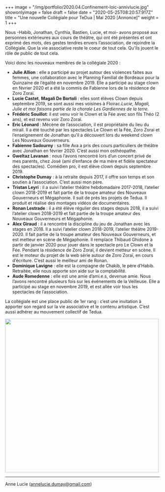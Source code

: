 +++
image = "/img/portfolio/2020.04.Confinement-loic-annivlucie.jpg"
showonlyimage = false
draft = false
date = "2020-05-25T08:20:57.917Z"
title = "Une nouvelle Collégiale pour TeDua | Mai 2020 [Annonce]"
weight = 1
+++

Nous -Habib, Jonathan, Cynthia, Bastien, Lucie, et moi- avons proposé aux personnes extérieures aux cours de théâtre, qui ont été présentes et ont exprimé des mots, des gestes tendres envers l’association, de rejoindre la Collégiale. 
Que la vie associative reste le coeur de tout cela.
Qu'ils jouent le rôle de public de tout cela.

Voici donc les nouveaux membres de la collégiale 2020 :
<!--more-->

- **Julie Allion** : elle a participé au projet autour des violences faites aux femmes, une collaboration avec le Planning Familial de Bordeaux pour la Quinzaine de l’égalité en novembre 2019. Elle a participé au stage clown en février 2020 et a été la commis de Fabienne lors de la résidence de Zoro Zoraï.
- **Lucie Castet**, **Magali De Bortoli** : elles sont élèves Clown depuis septembre 2019, se sont aussi mes voisines à Floirac.*Lucie, Magali, Julie et moi faisons partie de la chorale Les Gardiennes de la terre.*
- **Frédéric Souillot**: il est venu voir le Clown et la Fée avec son fils Théo (2 ans), et est revenu voir Zoro Zoraï.
- **Eric Léonard** : Mécène de l’association, il est propriétaire du lieu du mirail. Il a été touché par les spectacles Le Clown et la Fée, Zoro Zorai et l’enseignement de Jonathan qu’il a découvert lors du weekend clown Les Nouveaux Gouverneurs.
- **Fabienne Sadourny** : sa fille Ava a pris des cours particuliers de théâtre avec Jonathan en février 2020. C’est aussi mon osthéopathe.
- **Gweltaz Lavanan** : nous l’avons rencontré lors d’un concert privé de mes parents, chez José (ami d’enfance de ma mère et fidèle spectateur des spectacles). Comédien pro, il est élève clown depuis septembre 2019.
- **Christophe Dumay** : à la retraite depuis 2017, il offre son temps et son soutien à l’association. C’est aussi mon père.
- **Tristan Leyri** : il a suivi l’atelier théâtre hebdomadaire 2017-2018, l’atelier clown 2018-2019 et fait partie de la troupe amateur des Nouveaux Gouverneurs et Mégaphonie. Il suit de près les projets de Tedua. Il produit et réalise des montages vidéos de documentaires.
- **Ronan Lestrade** : il a été élève régulier des stages depuis 2018, il a suivi l’atelier clown 2018-2019 et fait partie de la troupe amateur des Nouveaux Gouverneurs et Mégaphonie.
- **Alex Giraud** : il a rencontré la discipline du jeu de Jonathan avec les stages en 2018. Il a suivi l’atelier clown 2018-2019, l’atelier théâtre 2019-2020. Il fait partie de la troupe amateur des Nouveaux Gouverneurs, et est metteur en scène de Mégaphonie. Il remplace Thibaud Ghidone à partir de janvier 2020 pour jouer dans le spectacle pro Le Clown et la Fée. Pendant la résidence de Zoro Zoraï, il devient metteur en scène. Il est le moteur du projet de la web série autour de Zoro Zoraï, en cours d’écriture.
C’est aussi le meilleur ami de Ronan.
- **Dominique Lavigne** : elle est la compagne de Chakib, le père d’Habib. Retraitée, elle nous apporte son aide sur la comptabilité.
- **Aude Romedenne** : elle est une amie d’ami.e.s, devenue amie. Nous l’avons rencontré plusieurs fois sur les événements de la Veilleuse. Elle a participé au stage en novembre 2019, et est allée voir tous les spectacles de l’association.

La collégiale est une place public de 1er rang : c’est une invitation à apporter son regard sur la vie associative et le contenu artistique. C’est aussi adhérer au mouvement collectif de Tedua.

<a href="https://www.facebook.com/annelucie.dumay/posts/10159111343408840" target="_blank" rel="Nouvelle collégiale de teDua"><img src="/img/portfolio/nouvelle-collegiale.png" alt="" width="500"  align="middle"></a>
<br>

---
Anne Lucie (annelucie.dumay@gmail.com)
